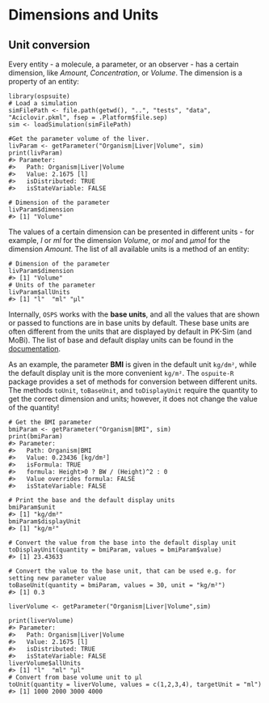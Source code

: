 Dimensions and Units
====================

Unit conversion
---------------

Every entity - a molecule, a parameter, or an observer - has a certain
dimension, like *Amount*, *Concentration*, or *Volume*. The dimension is
a property of an entity:

    library(ospsuite)
    # Load a simulation
    simFilePath <- file.path(getwd(), "..", "tests", "data", "Aciclovir.pkml", fsep = .Platform$file.sep)
    sim <- loadSimulation(simFilePath)

    #Get the parameter volume of the liver.
    livParam <- getParameter("Organism|Liver|Volume", sim)
    print(livParam)
    #> Parameter: 
    #>   Path: Organism|Liver|Volume
    #>   Value: 2.1675 [l]
    #>   isDistributed: TRUE
    #>   isStateVariable: FALSE

    # Dimension of the parameter
    livParam$dimension
    #> [1] "Volume"

The values of a certain dimension can be presented in different units -
for example, *l* or *ml* for the dimension *Volume*, or *mol* and *µmol*
for the dimension *Amount*. The list of all available units is a method
of an entity:

    # Dimension of the parameter
    livParam$dimension
    #> [1] "Volume"
    # Units of the parameter
    livParam$allUnits
    #> [1] "l"  "ml" "µl"

Internally, `OSPS` works with the **base units**, and all the values
that are shown or passed to functions are in base units by default.
These base units are often different from the units that are displayed
by default in PK-Sim (and MoBi). The list of base and default display
units can be found in the
[documentation](https://docs.open-systems-pharmacology.org/appendix/appendix).

As an example, the parameter **BMI** is given in the default unit
`kg/dm²`, while the default display unit is the more convenient `kg/m²`.
The `ospuite-R` package provides a set of methods for conversion between
different units. The methods `toUnit`, `toBaseUnit`, and `toDisplayUnit`
require the quantity to get the correct dimension and units; however, it
does not change the value of the quantity!

    # Get the BMI parameter
    bmiParam <- getParameter("Organism|BMI", sim)
    print(bmiParam)
    #> Parameter: 
    #>   Path: Organism|BMI
    #>   Value: 0.23436 [kg/dm²]
    #>   isFormula: TRUE
    #>   formula: Height>0 ? BW / (Height)^2 : 0
    #>   Value overrides formula: FALSE
    #>   isStateVariable: FALSE

    # Print the base and the default display units
    bmiParam$unit
    #> [1] "kg/dm²"
    bmiParam$displayUnit
    #> [1] "kg/m²"

    # Convert the value from the base into the default display unit
    toDisplayUnit(quantity = bmiParam, values = bmiParam$value)
    #> [1] 23.43633

    # Convert the value to the base unit, that can be used e.g. for setting new parameter value
    toBaseUnit(quantity = bmiParam, values = 30, unit = "kg/m²")
    #> [1] 0.3

    liverVolume <- getParameter("Organism|Liver|Volume",sim)

    print(liverVolume)
    #> Parameter: 
    #>   Path: Organism|Liver|Volume
    #>   Value: 2.1675 [l]
    #>   isDistributed: TRUE
    #>   isStateVariable: FALSE
    liverVolume$allUnits
    #> [1] "l"  "ml" "µl"
    # Convert from base volume unit to µl
    toUnit(quantity = liverVolume, values = c(1,2,3,4), targetUnit = "ml")
    #> [1] 1000 2000 3000 4000
